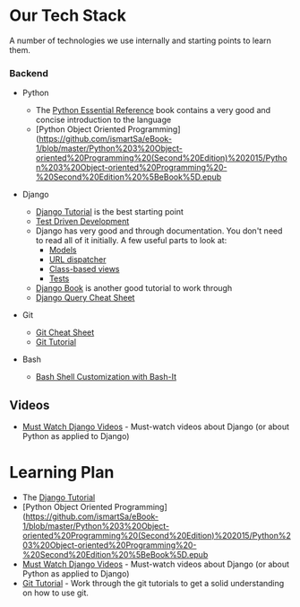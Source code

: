 # Our Tech  Stack
A number of technologies we use internally and starting points to learn them.

### Backend

- Python
  + The [Python Essential Reference](http://www.amazon.com/Python-Essential-Reference-4th-Edition/dp/0672329786) book  contains a very good and concise introduction to the language
  + [Python Object Oriented Programming](https://github.com/ismartSa/eBook-1/blob/master/Python%203%20Object-oriented%20Programming%20(Second%20Edition)%202015/Python%203%20Object-oriented%20Programming%20-%20Second%20Edition%20%5BeBook%5D.epub
  
- Django 
  + [Django Tutorial](https://docs.djangoproject.com/en/dev/intro/tutorial01/) is the best starting point
  + [Test Driven Development](http://chimera.labs.oreilly.com/books/1234000000754/index.html)
  + Django has very good and through documentation. You don't need to read all of it initially. A few useful parts to look at:
    * [Models](https://docs.djangoproject.com/en/dev/topics/db/models/)
    * [URL dispatcher](https://docs.djangoproject.com/en/dev/topics/http/urls/)
    * [Class-based views](https://docs.djangoproject.com/en/dev/topics/class-based-views/intro/)
    * [Tests](https://docs.djangoproject.com/en/dev/topics/testing/)
  + [Django Book](http://djangobook.com/the-django-book/) is another good tutorial to work through
  + [Django Query Cheat Sheet](https://github.com/chrisdl/Django-QuerySet-Cheatsheet)

- Git
  + [Git Cheat Sheet](https://www.atlassian.com/dms/wac/images/landing/git/atlassian_git_cheatsheet.pdf)
  + [Git Tutorial](http://learngitbranching.js.org/)
  
- Bash
  + [Bash Shell Customization with Bash-It](https://github.com/Bash-it/bash-it/)
  
## Videos

* [Must Watch Django Videos](https://gitlab.com/rosarior/django-must-watch) - Must-watch videos about Django (or about Python as applied to Django)

# Learning Plan

+ The [Django Tutorial](https://docs.djangoproject.com/en/dev/intro/tutorial01/)
+ [Python Object Oriented Programming](https://github.com/ismartSa/eBook-1/blob/master/Python%203%20Object-oriented%20Programming%20(Second%20Edition)%202015/Python%203%20Object-oriented%20Programming%20-%20Second%20Edition%20%5BeBook%5D.epub
+ [Must Watch Django Videos](https://gitlab.com/rosarior/django-must-watch) - Must-watch videos about Django (or about Python as applied to Django)
+ [Git Tutorial](http://learngitbranching.js.org/) - Work through the git tutorials to get a solid understanding on how to use git.
